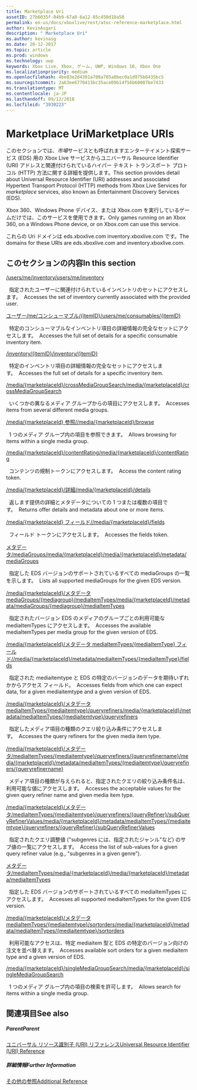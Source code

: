 ```yaml
---
title: Marketplace Uri
assetID: 27b6035f-84b9-67a8-6a12-85c450d18a58
permalink: en-us/docs/xboxlive/rest/atoc-reference-marketplace.html
author: KevinAsgari
description: " Marketplace Uri"
ms.author: kevinasg
ms.date: 20-12-2017
ms.topic: article
ms.prod: windows
ms.technology: uwp
keywords: Xbox Live, Xbox, ゲーム, UWP, Windows 10, Xbox One
ms.localizationpriority: medium
ms.openlocfilehash: 4be83e2d4301a708a705a8bec0a1d975b6435bc5
ms.sourcegitcommit: 2a63ee6770413bc35ace09b14f56b60007be7433
ms.translationtype: MT
ms.contentlocale: ja-JP
ms.lasthandoff: 09/12/2018
ms.locfileid: "3930223"
---
```

# <a name="marketplace-uris"></a><span data-ttu-id="ba261-104">Marketplace Uri</span><span class="sxs-lookup"><span data-stu-id="ba261-104">Marketplace URIs</span></span>

<span data-ttu-id="ba261-105">このセクションでは、*市場*サービスとも呼ばれますエンターテイメント探索サービス (EDS) 用の Xbox Live サービスからユニバーサル Resource Identifier (URI) アドレスと関連付けられているハイパー テキスト トランスポート プロトコル (HTTP) 方法に関する詳細を提供します。</span><span class="sxs-lookup"><span data-stu-id="ba261-105">This section provides detail about Universal Resource Identifier (URI) addresses and associated Hypertext Transport Protocol (HTTP) methods from Xbox Live Services for *marketplace* services, also known as Entertainment Discovery Services (EDS).</span></span>

<span data-ttu-id="ba261-106">Xbox 360、Windows Phone デバイス、または Xbox.com を実行しているゲームだけでは、このサービスを使用できます。</span><span class="sxs-lookup"><span data-stu-id="ba261-106">Only games running on an Xbox 360, on a Windows Phone device, or on Xbox.com can use this service.</span></span>

<span data-ttu-id="ba261-107">これらの Uri ドメインは eds.xboxlive.com inventory.xboxlive.com です。</span><span class="sxs-lookup"><span data-stu-id="ba261-107">The domains for these URIs are eds.xboxlive.com and inventory.xboxlive.com.</span></span>

<a id="ID4EPB"></a>

 
## <a name="in-this-section"></a><span data-ttu-id="ba261-108">このセクションの内容</span><span class="sxs-lookup"><span data-stu-id="ba261-108">In this section</span></span>

[<span data-ttu-id="ba261-109">/users/me/inventory</span><span class="sxs-lookup"><span data-stu-id="ba261-109">/users/me/inventory</span></span>](uri-inventory.md)

<span data-ttu-id="ba261-110">&nbsp;&nbsp;指定されたユーザーに関連付けられているインベントリのセットにアクセスします。</span><span class="sxs-lookup"><span data-stu-id="ba261-110">&nbsp;&nbsp;Accesses the set of inventory currently associated with the provided user.</span></span>

[<span data-ttu-id="ba261-111">ユーザー/me/コンシューマブル/{itemID}</span><span class="sxs-lookup"><span data-stu-id="ba261-111">/users/me/consumables/{itemID}</span></span>](uri-inventoryconsumablesitemurl.md)

<span data-ttu-id="ba261-112">&nbsp;&nbsp;特定のコンシューマブルなインベントリ項目の詳細情報の完全なセットにアクセスします。</span><span class="sxs-lookup"><span data-stu-id="ba261-112">&nbsp;&nbsp;Accesses the full set of details for a specific consumable inventory item.</span></span>

[<span data-ttu-id="ba261-113">/inventory/{itemID}</span><span class="sxs-lookup"><span data-stu-id="ba261-113">/inventory/{itemID}</span></span>](uri-inventoryitemurl.md)

<span data-ttu-id="ba261-114">&nbsp;&nbsp;特定のインベントリ項目の詳細情報の完全なセットにアクセスします。</span><span class="sxs-lookup"><span data-stu-id="ba261-114">&nbsp;&nbsp;Accesses the full set of details for a specific inventory item.</span></span>

[<span data-ttu-id="ba261-115">/media/{marketplaceId}/crossMediaGroupSearch</span><span class="sxs-lookup"><span data-stu-id="ba261-115">/media/{marketplaceId}/crossMediaGroupSearch</span></span>](uri-localecrossmediagroupsearch.md)

<span data-ttu-id="ba261-116">&nbsp;&nbsp;いくつかの異なるメディア グループからの項目にアクセスします。</span><span class="sxs-lookup"><span data-stu-id="ba261-116">&nbsp;&nbsp;Accesses items from several different media groups.</span></span>

[<span data-ttu-id="ba261-117">/media/{marketplaceId} 参照/</span><span class="sxs-lookup"><span data-stu-id="ba261-117">/media/{marketplaceId}/browse</span></span>](uri-medialocalebrowse.md)

<span data-ttu-id="ba261-118">&nbsp;&nbsp;1 つのメディア グループ内の項目を参照できます。</span><span class="sxs-lookup"><span data-stu-id="ba261-118">&nbsp;&nbsp;Allows browsing for items within a single media group.</span></span>

[<span data-ttu-id="ba261-119">/media/{marketplaceId}/contentRating</span><span class="sxs-lookup"><span data-stu-id="ba261-119">/media/{marketplaceId}/contentRating</span></span>](uri-medialocalecontentrating.md)

<span data-ttu-id="ba261-120">&nbsp;&nbsp;コンテンツの規制トークンにアクセスします。</span><span class="sxs-lookup"><span data-stu-id="ba261-120">&nbsp;&nbsp;Access the content rating token.</span></span>

[<span data-ttu-id="ba261-121">/media/{marketplaceId}/詳細</span><span class="sxs-lookup"><span data-stu-id="ba261-121">/media/{marketplaceId}/details</span></span>](uri-medialocaledetails.md)

<span data-ttu-id="ba261-122">&nbsp;&nbsp;返します提供の詳細とメタデータについての 1 つまたは複数の項目です。</span><span class="sxs-lookup"><span data-stu-id="ba261-122">&nbsp;&nbsp;Returns offer details and metadata about one or more items.</span></span>

[<span data-ttu-id="ba261-123">/media/{marketplaceId} フィールド/</span><span class="sxs-lookup"><span data-stu-id="ba261-123">/media/{marketplaceId}/fields</span></span>](uri-medialocalefields.md)

<span data-ttu-id="ba261-124">&nbsp;&nbsp;フィールド トークンにアクセスします。</span><span class="sxs-lookup"><span data-stu-id="ba261-124">&nbsp;&nbsp;Accesses the fields token.</span></span>

[<span data-ttu-id="ba261-125">メタデータ/mediaGroups/media/{marketplaceId}</span><span class="sxs-lookup"><span data-stu-id="ba261-125">/media/{marketplaceId}/metadata/mediaGroups</span></span>](uri-medialocalemetadatamediagroups.md)

<span data-ttu-id="ba261-126">&nbsp;&nbsp;指定した EDS バージョンのサポートされているすべての mediaGroups の一覧を示します。</span><span class="sxs-lookup"><span data-stu-id="ba261-126">&nbsp;&nbsp;Lists all supported mediaGroups for the given EDS version.</span></span>

[<span data-ttu-id="ba261-127">/media/{marketplaceId}/メタデータ mediaGroups/{mediagroup}/mediaItemTypes</span><span class="sxs-lookup"><span data-stu-id="ba261-127">/media/{marketplaceId}/metadata/mediaGroups/{mediagroup}/mediaItemTypes</span></span>](uri-medialocalemetadatamediagroupsmediaitemtypes.md)

<span data-ttu-id="ba261-128">&nbsp;&nbsp;指定されたバージョン EDS のメディアのグループごとの利用可能な mediaItemTypes にアクセスします。</span><span class="sxs-lookup"><span data-stu-id="ba261-128">&nbsp;&nbsp;Accesses the available mediaItemTypes per media group for the given version of EDS.</span></span>

[<span data-ttu-id="ba261-129">/media/{marketplaceId}/メタデータ mediaItemTypes/{mediaItemType} フィールド/</span><span class="sxs-lookup"><span data-stu-id="ba261-129">/media/{marketplaceId}/metadata/mediaItemTypes/{mediaItemType}/fields</span></span>](uri-medialocalemetadatamediaitemtypefields.md)

<span data-ttu-id="ba261-130">&nbsp;&nbsp;指定された mediaitemtype と EDS の特定のバージョンのデータを期待いずれかからアクセス フィールド。</span><span class="sxs-lookup"><span data-stu-id="ba261-130">&nbsp;&nbsp;Accesses fields from which one can expect data, for a given mediaitemtype and a given version of EDS.</span></span>

[<span data-ttu-id="ba261-131">/media/{marketplaceId}/メタデータ mediaItemTypes/{mediaitemtype}/queryrefiners</span><span class="sxs-lookup"><span data-stu-id="ba261-131">/media/{marketplaceId}/metadata/mediaItemTypes/{mediaitemtype}/queryrefiners</span></span>](uri-medialocalemetadatamediaitemtypequeryrefiners.md)

<span data-ttu-id="ba261-132">&nbsp;&nbsp;指定したメディア項目の種類のクエリ絞り込み条件にアクセスします。</span><span class="sxs-lookup"><span data-stu-id="ba261-132">&nbsp;&nbsp;Accesses the query refiners for the given media item type.</span></span>

[<span data-ttu-id="ba261-133">/media/{marketplaceId}/メタデータ/mediaItemTypes/{mediaitemtype}/queryrefiners/{queryrefinername}</span><span class="sxs-lookup"><span data-stu-id="ba261-133">/media/{marketplaceId}/metadata/mediaItemTypes/{mediaitemtype}/queryrefiners/{queryrefinername}</span></span>](uri-medialocalemetadatamediaitemtypequeryrefinersqueryrefinername.md)

<span data-ttu-id="ba261-134">&nbsp;&nbsp;メディア項目の種類が与えられると、指定されたクエリの絞り込み条件名は、利用可能な値にアクセスします。</span><span class="sxs-lookup"><span data-stu-id="ba261-134">&nbsp;&nbsp;Accesses the acceptable values for the given query refiner name and given media item type.</span></span>

[<span data-ttu-id="ba261-135">/media/{marketplaceId}/メタデータ/mediaItemTypes/{mediaitemtype}/queryrefiners/{queryRefiner}/subQueryRefinerValues</span><span class="sxs-lookup"><span data-stu-id="ba261-135">/media/{marketplaceId}/metadata/mediaItemTypes/{mediaitemtype}/queryrefiners/{queryRefiner}/subQueryRefinerValues</span></span>](uri-medialocalemediaitemtypequeryrefinersubqueryrefinervalues.md)

<span data-ttu-id="ba261-136">&nbsp;&nbsp;指定されたクエリ調整値 ("subgenres には、指定されたジャンル"など) のサブ値の一覧にアクセスします。</span><span class="sxs-lookup"><span data-stu-id="ba261-136">&nbsp;&nbsp;Access the list of sub-values for a given query refiner value (e.g., "subgenres in a given genre").</span></span>

[<span data-ttu-id="ba261-137">メタデータ/mediaItemTypes/media/{marketplaceId}</span><span class="sxs-lookup"><span data-stu-id="ba261-137">/media/{marketplaceId}/metadata/mediaItemTypes</span></span>](uri-medialocalemetadatamediaitemtypes.md)

<span data-ttu-id="ba261-138">&nbsp;&nbsp;指定した EDS バージョンのサポートされているすべての mediaItemTypes にアクセスします。</span><span class="sxs-lookup"><span data-stu-id="ba261-138">&nbsp;&nbsp;Accesses all supported mediaItemTypes for the given EDS version.</span></span>

[<span data-ttu-id="ba261-139">/media/{marketplaceId}/メタデータ mediaItemTypes/{mediaitemtype}/sortorders</span><span class="sxs-lookup"><span data-stu-id="ba261-139">/media/{marketplaceId}/metadata/mediaItemTypes/{mediaitemtype}/sortorders</span></span>](uri-medialocalemetadatamediaitemtypesortorders.md)

<span data-ttu-id="ba261-140">&nbsp;&nbsp;利用可能なアクセスは、特定 mediaitem 型と EDS の特定のバージョン向けの注文を並べ替えます。</span><span class="sxs-lookup"><span data-stu-id="ba261-140">&nbsp;&nbsp;Accesses available sort orders for a given mediaitem type and a given version of EDS.</span></span>

[<span data-ttu-id="ba261-141">/media/{marketplaceId}/singleMediaGroupSearch</span><span class="sxs-lookup"><span data-stu-id="ba261-141">/media/{marketplaceId}/singleMediaGroupSearch</span></span>](uri-medialocalesinglemediagroupsearch.md)

<span data-ttu-id="ba261-142">&nbsp;&nbsp;1 つのメディア グループ内の項目の検索を許可します。</span><span class="sxs-lookup"><span data-stu-id="ba261-142">&nbsp;&nbsp;Allows search for items within a single media group.</span></span>

<a id="ID4EFD"></a>


## <a name="see-also"></a><span data-ttu-id="ba261-143">関連項目</span><span class="sxs-lookup"><span data-stu-id="ba261-143">See also</span></span>

<a id="ID4EHD"></a>


##### <a name="parent"></a><span data-ttu-id="ba261-144">Parent</span><span class="sxs-lookup"><span data-stu-id="ba261-144">Parent</span></span>

[<span data-ttu-id="ba261-145">ユニバーサル リソース識別子 (URI) リファレンス</span><span class="sxs-lookup"><span data-stu-id="ba261-145">Universal Resource Identifier (URI) Reference</span></span>](../atoc-xboxlivews-reference-uris.md)


<a id="ID4ERD"></a>


##### <a name="further-information"></a><span data-ttu-id="ba261-146">詳細情報</span><span class="sxs-lookup"><span data-stu-id="ba261-146">Further Information</span></span>

[<span data-ttu-id="ba261-147">その他の参照</span><span class="sxs-lookup"><span data-stu-id="ba261-147">Additional Reference</span></span>](../../additional/atoc-xboxlivews-reference-additional.md)
